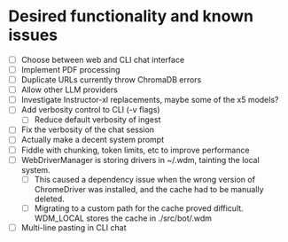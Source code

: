 # Desired functionality and known issues
- [ ] Choose between web and CLI chat interface
- [ ] Implement PDF processing
- [ ] Duplicate URLs currently throw ChromaDB errors
- [ ] Allow other LLM providers
- [ ] Investigate Instructor-xl replacements, maybe some of the x5 models?
- [ ] Add verbosity control to CLI (-v flags)
    - [ ] Reduce default verbosity of ingest
- [ ] Fix the verbosity of the chat session
- [ ] Actually make a decent system prompt
- [ ] Fiddle with chunking, token limits, etc to improve performance
- [ ] WebDriverManager is storing drivers in ~/.wdm, tainting the local system. 
    - [ ] This caused a dependency issue when the wrong version of ChromeDriver was installed, and the cache had to be manually deleted.
    - [ ] Migrating to a custom path for the cache proved difficult. WDM_LOCAL stores the cache in ./src/bot/.wdm
- [ ] Multi-line pasting in CLI chat